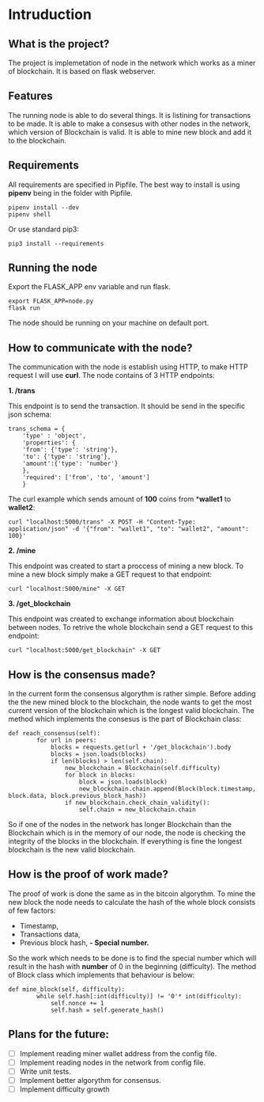 # Intruduction

## What is the project?

The project is implemetation of node in the network which works as a miner of blockchain. It is based on flask webserver.

## Features

The running node is able to do several things.
It is listining for transactions to be made.
It is able to make a consesus with other nodes in the network, which version of Blockchain is valid.
It is able to mine new block and add it to the blockchain.

## Requirements

All requirements are specified in Pipfile. The best way to install is using **pipenv** being in the folder with Pipfile.

```
pipenv install --dev
pipenv shell
```

Or use standard pip3:

```
pip3 install --requirements
```

## Running the node

Export the FLASK_APP env variable and run flask.

```
export FLASK_APP=node.py
flask run
```

The node should be running on your machine on default port.

## How to communicate with the node?

The communication with the node is establish using HTTP, to make HTTP request I will use **curl**. The node contains of 3 HTTP endpoints:

**1. /trans**

This endpoint is to send the transaction. It should be send in the specific json schema:
```
trans_schema = {
	'type' : 'object',
	'properties': {
	'from': {'type': 'string'},
	'to': {'type': 'string'},
	'amount':{'type': 'number'}
	},
	'required': ['from', 'to', 'amount']
	}
```
The curl example which sends amount of **100** coins from ***wallet1** to **wallet2**:

```
curl "localhost:5000/trans" -X POST -H "Content-Type: application/json" -d '{"from": "wallet1", "to": "wallet2", "amount": 100}'

```

**2. /mine**

This endpoint was created to start a proccess of mining a new block. To mine a new block simply make a GET request to that endpoint:
```
curl "localhost:5000/mine" -X GET
```

**3. /get_blockchain**

This endpoint was created to exchange information about blockchain between nodes. To retrive the whole blockchain send a GET request to this endpoint:
```
curl "localhost:5000/get_blockchain" -X GET
```


## How is the consensus made?

In the current form the consensus algorythm is rather simple. Before adding the the new mined block to the blockchain, the node wants to get the most current version of the blockchain which is the longest valid blockchain.
The method which implements the consesus is the part of Blockchain class:

```
def reach_consensus(self):
		for url in peers:
			blocks = requests.get(url + '/get_blockchain').body
			blocks = json.loads(blocks)
			if len(blocks) > len(self.chain):
				new_blockchain = Blockchain(self.difficulty)
				for block in blocks:
					block = json.loads(block)
					new_blockchain.chain.append(Block(block.timestamp, block.data, block.previous_block_hash))
				if new_blockchain.check_chain_validity():
					self.chain = new_blockchain.chain

```
So if one of the nodes in the network has longer Blockchain than the Blockchain which is in the memory of our node, the node is checking the integrity of the blocks in the blockchain. If everything is fine the longest blockchain is the new valid blockchain.

## How is the proof of work made?

The proof of work is done the same as in the bitcoin algorythm. To mine the new block the node needs to calculate the hash of the whole block consists of few factors:
- Timestamp,
- Transactions data,
- Previous block hash,
**- Special number.**

So the work which needs to be done is to find the special number which will result in the hash with **number** of 0 in the beginning (difficulty).
The method of Block class which implements that behaviour is below:
```
def mine_block(self, difficulty):
		while self.hash[:int(difficulty)] != '0'* int(difficulty):
			self.nonce += 1
			self.hash = self.generate_hash()
```

## Plans for the future:

- [ ] Implement reading miner wallet address from the config file.
- [ ] Implement reading nodes in the network from config file.
- [ ] Write unit tests.
- [ ] Implement better algorythm for consensus.
- [ ] Implement difficulty growth
